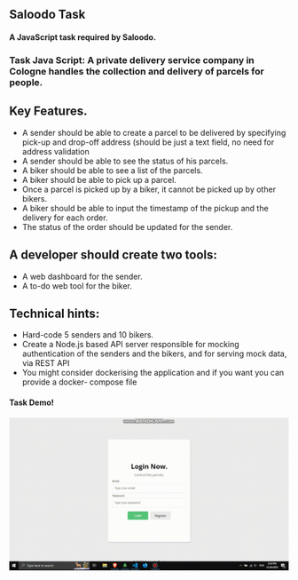 ## Saloodo Task

#### A JavaScript task required by Saloodo.

### Task Java Script: A private delivery service company in Cologne handles the collection and delivery of parcels for people.

## Key Features.

<ul>
  <li>A sender should be able to create a parcel to be delivered by specifying pick-up and drop-off address (should be just a text field, no need for address validation</li>
  <li>A sender should be able to see the status of his parcels.</li>
  <li>A biker should be able to see a list of the parcels.</li>
  <li>A biker should be able to pick up a parcel.</li>
  <li>Once a parcel is picked up by a biker, it cannot be picked up by other bikers.</li>
  <li>A biker should be able to input the timestamp of the pickup and the delivery for each order.</li>
  <li>The status of the order should be updated for the sender.</li>
</ul>

## A developer should create two tools:

<ul>
  <li>A web dashboard for the sender.</li>
  <li>A to-do web tool for the biker.</li>
</ul>

## Technical hints:

<ul>
  <li>Hard-code 5 senders and 10 bikers.</li>
  <li>Create a Node.js based API server responsible for mocking authentication of the senders and
the bikers, and for serving mock data, via REST API</li>
  <li>You might consider dockerising the application and if you want you can provide a docker-
compose file</li>
</ul>

#### Task Demo!

![Task Demo](Demo/demo.gif)
